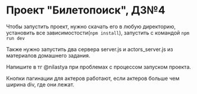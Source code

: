 # Проект "Билетопоиск", ДЗ№4

Чтобы запустить проект, нужно скачать его в любую директорию, установить все зависимостости(`npm install`), запустить с командой
`npm run dev`

Также нужно запустить два сервера server.js и actors_server.js из материалов домашнего задания.

Напишите в тг @nilastya при проблемах с процессом запуском проекта.


Кнопки пагинации для актеров работают, если актеров больше чем ширина div, где они лежат.
